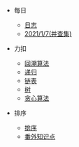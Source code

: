 <!-- //注：创建相对应的md文件跳转 -->
* 每日
    * [日志](_coverPage.md)
    * [2021/1/7(并查集)](unionFind.md)

* 力扣
    * [回溯算法](leetcode/backTrack.md)
    * [递归](leetcode/recursion.md)
    * [链表](leetcode/listNode.md)
    * [树](leetcode/tree.md)
    * [贪心算法](leetcode/greedy.md)
* 排序
    * [排序](sort/sort.md)
    * [番外知识点](sort/knowledage.md)